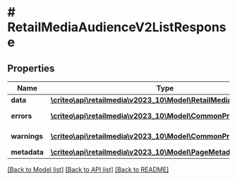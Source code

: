 # # RetailMediaAudienceV2ListResponse

## Properties

Name | Type | Description | Notes
------------ | ------------- | ------------- | -------------
**data** | [**\criteo\api\retailmedia\v2023_10\Model\RetailMediaAudienceV2[]**](RetailMediaAudienceV2.md) | data | [readonly]
**errors** | [**\criteo\api\retailmedia\v2023_10\Model\CommonProblem[]**](CommonProblem.md) | errors | [optional] [readonly]
**warnings** | [**\criteo\api\retailmedia\v2023_10\Model\CommonProblem[]**](CommonProblem.md) | warnings | [optional] [readonly]
**metadata** | [**\criteo\api\retailmedia\v2023_10\Model\PageMetadata**](PageMetadata.md) |  |

[[Back to Model list]](../../README.md#models) [[Back to API list]](../../README.md#endpoints) [[Back to README]](../../README.md)

